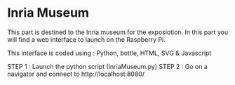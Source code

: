 # Inria Museum

This part is destined to the Inria museum for the exposiotion. 
In this part you will find a web interface to launch on the Raspberry Pi.

This interface is coded using : Python, bottle, HTML, SVG & Javascript

STEP 1 : Launch the python script (InriaMuseum.py)
STEP 2 : Go on a navigator and connect to  http://localhost:8080/ 